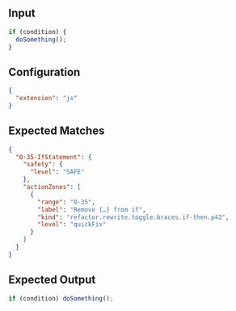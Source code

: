 
## Input
```javascript input
if (condition) {
  doSomething();
}
```

## Configuration
```json configuration
{
  "extension": "js"
}
```

## Expected Matches
```json expected matches
{
  "0-35-IfStatement": {
    "safety": {
      "level": "SAFE"
    },
    "actionZones": [
      {
        "range": "0-35",
        "label": "Remove {…} from if",
        "kind": "refactor.rewrite.toggle.braces.if-then.p42",
        "level": "quickFix"
      }
    ]
  }
}
```

## Expected Output
```javascript expected output
if (condition) doSomething();
```
